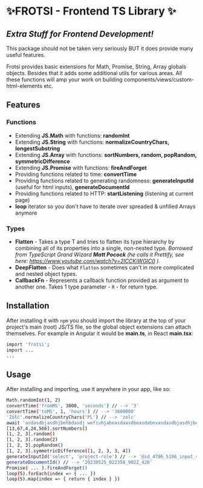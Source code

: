 # ✨FROTSI - Frontend TS Library ✨

## _Extra Stuff for Frontend Development!_

This package should not be taken very seriously BUT it does provide many useful features.

Frotsi provides basic extensions for Math, Promise, String, Array globals objects. Besides that it adds some additional utils for various areas. All these functions will amp your work on building components/views/custom-html-elements etc.

## Features

### Functions

- Extending **JS.Math** with functions: **randomInt**
- Extending **JS.String** with functions: **normalizeCountryChars, longestSubstring**
- Extending **JS.Array** with functions: **sortNumbers, random, popRandom, symmetricDifference**
- Extending **JS.Promise** with functions: **fireAndForget**
- Providing functions related to time: **convertTime**
- Providing functions related to generating randomness: **generateInputId** (useful for html inputs), **generateDocumentId**
- Providing functions related to HTTP: **startListening** (listening at current page)
- **loop** iterator so you don't have to iterate over spreaded & unfilled Arrays anymore

### Types

- **Flatten** - Takes a type T and tries to flatten its type hierarchy by combining all of its properties into a single, non-nested type. _Borrowed from TypeScript Grand Wizard **Matt Pocock** (he calls it Prettify, see here: https://www.youtube.com/watch?v=2lCCKiWGlC0 )_.
- **DeepFlatten** - Does what `Flatten` sometimes can't in more complicated and nested object types.
- **CallbackFn** - Represents a callback function provided as argument to another one. Takes 1 type parameter - `R` - for return type.

## Installation

After installing it with `npm` you should import the library at the top of your project's main (root) JS/TS file, so the global object extensions can attach themselves.
For example in Angular it would be **main.ts**, in React **main.tsx**:

```sh
import 'frotsi';
import ...
...
```

## Usage

After installing and importing, use it anywhere in your app, like so:

```sh
Math.randomInt(1, 2)
convertTime('fromMS', 3000, 'seconds') // --> '3'
convertTime('toMS', 1, 'hours') // --> '3600000'
'Żółć'.normalizeCountryChars('PL') // --> 'zolc'
await 'asdasdbjasdhjbehbdasdj wefiuhjabeasdaasdbeasdabevasdasdbjasdhjbehbdasdj wefiuhjabeasdaasdbeasdabev'.longestSubstring()
[13,67,4,24,566].sortNumbers()
[1, 2, 3].random()
[1, 2, 3].random(2)
[1, 2, 3].popRandom()
[1, 2, 3].symmetricDifference([1, 2, 3, 3, 4])
generateInputId('select', 'project-role') // --> '@id_4796_5196_input_select_data_project-role'
generateDocumentId() // --> '20230525_022358_902Z_420'
Promise( ... ).fireAndForget()
loop(5).forEach(index => { ... })
loop(5).map(index => { return { index } })
```
